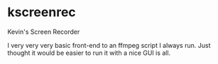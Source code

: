 # kscreenrec
Kevin's Screen Recorder

I very very very basic front-end to an ffmpeg script I always run.
Just thought it would be easier to run it with a nice GUI is all.

